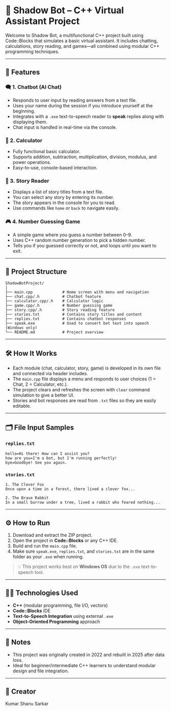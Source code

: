 # 🧠 Shadow Bot – C++ Virtual Assistant Project

Welcome to Shadow Bot, a multifunctional C++ project built using Code::Blocks that simulates a basic virtual assistant. It includes chatting, calculations, story reading, and games—all combined using modular C++ programming techniques.

---

## 🚀 Features

### 🗨️ 1. Chatbot (AI Chat)

* Responds to user input by reading answers from a text file.
* Uses your name during the session if you introduce yourself at the beginning.
* Integrates with a `.exe` text-to-speech reader to **speak** replies along with displaying them.
* Chat input is handled in real-time via the console.

### 🧮 2. Calculator

* Fully functional basic calculator.
* Supports addition, subtraction, multiplication, division, modulus, and power operations.
* Easy-to-use, console-based interaction.

### 📖 3. Story Reader

* Displays a list of story titles from a text file.
* You can select any story by entering its number.
* The story appears in the console for you to read.
* Use commands like `home` or `back` to navigate easily.

### 🎮 4. Number Guessing Game

* A simple game where you guess a number between 0–9.
* Uses C++ random number generation to pick a hidden number.
* Tells you if you guessed correctly or not, and loops until you want to exit.

---

## 🧩 Project Structure

```
ShadowBotProject/
│
├── main.cpp             # Home screen with menu and navigation
├── chat.cpp/.h          # Chatbot feature
├── calculator.cpp/.h    # Calculator logic
├── game.cpp/.h          # Number guessing game
├── story.cpp/.h         # Story reading feature
├── stories.txt          # Contains story titles and content
├── replies.txt          # Contains chatbot responses
├── speak.exe            # Used to convert bot text into speech (Windows only)
└── README.md            # Project overview
```

---

## 🛠️ How It Works

* Each module (chat, calculator, story, game) is developed in its own file and connected via header includes.
* The `main.cpp` file displays a menu and responds to user choices (1 = Chat, 2 = Calculator, etc.).
* The project clears and refreshes the screen with `clear` command simulation to give a better UI.
* Stories and bot responses are read from `.txt` files so they are easily editable.

---

## 🗂 File Input Samples

### `replies.txt`

```
hello=Hi there! How can I assist you?
how are you=I'm a bot, but I'm running perfectly!
bye=Goodbye! See you again.
```

### `stories.txt`

```
1. The Clever Fox
Once upon a time in a forest, there lived a clever fox...

2. The Brave Rabbit
In a small burrow under a tree, lived a rabbit who feared nothing...
```

---

## ⚙️ How to Run

1. Download and extract the ZIP project.
2. Open the project in **Code::Blocks** or any C++ IDE.
3. Build and run the `main.cpp` file.
4. Make sure `speak.exe`, `replies.txt`, and `stories.txt` are in the same folder as your `.exe` when running.

> 💡 This project works best on **Windows OS** due to the `.exe` text-to-speech tool.

---

## 👨‍💻 Technologies Used

* **C++** (modular programming, file I/O, vectors)
* **Code::Blocks** IDE
* **Text-to-Speech Integration** using external `.exe`
* **Object-Oriented Programming** approach

---

## 📌 Notes

* This project was originally created in 2022 and rebuilt in 2025 after data loss.
* Ideal for beginner/intermediate C++ learners to understand modular design and file integration.

---

## 👤 Creator

Kumar Shanu Sarkar

